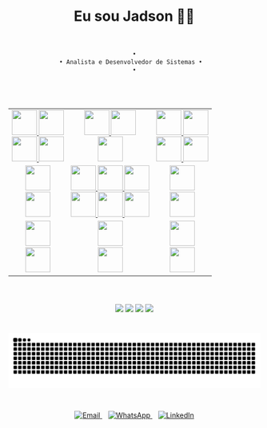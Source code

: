 <h1 align = "center" >  Eu sou Jadson ✌🏾 </h1><br>
       
<div align="center">

    •
    • Analista e Desenvolvedor de Sistemas •  
    •

</div>

<h1 align = "center" ></h1><br>

<div align = "center" >
    <table>
        <tr>
            <td align="center">
                <a href="https://www.java.com"> 
                    <img src="https://skillicons.dev/icons?i=java&theme=light" width="50" height="50" />
                </a>
                <a href="https://spring.io/projects/spring-boot">
                    <img src="https://skillicons.dev/icons?i=spring&theme=light" width="50" height="50" />
                </a>
            </br>
                <a href="https://www.python.org">
                    <img src="https://skillicons.dev/icons?i=py" width="50" height="50" />
                </a>
                <a href="https://fastapi.tiangolo.com">
                    <img src="https://skillicons.dev/icons?i=fastapi" width="50" height="50" />
                </a>
            </td>
            <td align="center">
                <a href="https://www.figma.com/">
                    <img src="https://skillicons.dev/icons?i=figma" width="50" height="50" />
                </a>
                <a href="https://daringfireball.net/projects/markdown/">
                    <img src="https://skillicons.dev/icons?i=md" width="50" height="50" />
                </a>
            </br>
                <a href="https://www.uml.org">
                    <img src="https://go-skill-icons.vercel.app/api/icons?i=uml" width="50" height="50" />
                </a>
            </td>
            <td align="center">
                <a href="https://claude.ai/">
                    <img src="https://go-skill-icons.vercel.app/api/icons?i=claude&theme=light" width="50" height="50" />
                </a>
                <a href="https://chatgpt.com">
                    <img src="https://go-skill-icons.vercel.app/api/icons?i=chatgpt" width="50" height="50" />
                </a>
            </br>
                <a href="https://gemini.google.com/">
                    <img src="https://go-skill-icons.vercel.app/api/icons?i=gemini" width="50" height="50" />
                </a>
                <a href="https://github.com/copilot">
                    <img src="https://go-skill-icons.vercel.app/api/icons?i=githubcopilot" width="50" height="50" />
                </a>
            </td>
        </tr>
        <tr>
            <td align="center">
                <a href="https://www.jetbrains.com/idea">
                    <img src="https://skillicons.dev/icons?i=idea" width="50" height="50" />
                </a>
            </br>
                <a href="https://code.visualstudio.com">
                    <img src="https://skillicons.dev/icons?i=vscode" width="50" height="50" />
                </a>
            </td>
            <td align="center">
            <a href="https://kernel.org">
                    <img src="https://skillicons.dev/icons?i=linux&theme=light" width="50" height="50" />
                </a>
                <a href="https://www.debian.org">
                    <img src="https://skillicons.dev/icons?i=debian" width="50" height="50" />
                </a>
                <a href="https://www.microsoft.com/windows">
                    <img src="https://skillicons.dev/icons?i=windows" width="50" height="50" />
                </a>
            </br>
                <a href="https://ubuntu.com">
                    <img src="https://skillicons.dev/icons?i=ubuntu" width="50" height="50" />
                </a>
                 <a href="https://www.kali.org">
                    <img src="https://skillicons.dev/icons?i=kali" width="50" height="50" />
                </a>
                <a href="https://aka.ms/wsl">
                    <img src="https://go-skill-icons.vercel.app/api/icons?i=wsl" width="50" height="50" />
                </a>
            </td>
            <td align="center">
                <a href="https://git-scm.com">
                    <img src="https://skillicons.dev/icons?i=git" width="50" height="50" />
                </a>
            </br>
                <a href="https://www.docker.com/">
                    <img src="https://skillicons.dev/icons?i=docker" width="50" height="50" />
                </a>
            </td>
        </tr>
        <tr>
            <td align="center">
                <a href="https://airflow.apache.org/">
                    <img src="https://go-skill-icons.vercel.app/api/icons?i=airflow" width="50" height="50" />
                </a>
            </br>
                <a href="https://www.arduino.cc">
                    <img src="https://skillicons.dev/icons?i=arduino" width="50" height="50" />
                </a>
            </td>
            <td align="center">
                <a href="https://aka.ms/terminal">
                    <img src="https://go-skill-icons.vercel.app/api/icons?i=terminal&theme=light" width="50" height="50" />
                </a>
            </br>
                <a href="https://www.gnu.org/software/bash/">
                    <img src="https://skillicons.dev/icons?i=bash" width="50" height="50" />
                </a>
            </td>
            <td align="center">
                <a href="https://www.postgresql.org">
                    <img src="https://skillicons.dev/icons?i=postgres" width="50" height="50" />
                </a>
            </br>
                <a href="https://www.microsoft.com/sql-server/">
                    <img src="https://go-skill-icons.vercel.app/api/icons?i=sqlserver" width="50" height="50" />
                </a>
            </td>
        </tr>
    </table>
</div>

<h1 align = "center" ></h1><br>

<div align="center">
  <img src="https://github-readme-stats.vercel.app/api?username=jadsongithub&show_icons=true&theme=dark&rank_icon=github" height="170" />
  <img src="https://github-readme-streak-stats.herokuapp.com/?user=jadsongithub&theme=dark&hide_border=false&border_radius=4&currStreakLabel=C9D1D9&locale=pt_br" height="170" />
  <img src="https://github-readme-stats.vercel.app/api/wakatime?username=b630055d-d1c2-4dc3-b5f3-bd152fccc0b9&theme=dark&hide_title=true&border_radius=4&langs_count=6" height="200" />
  <img src="https://github-readme-stats.vercel.app/api/top-langs/?username=jadsongithub&layout=compact&border_radius=3&theme=dark" width="345" />
</div>

<h1 align="center"></h1>

<picture align="center">
  <source media="(prefers-color-scheme: dark)" srcset="https://raw.githubusercontent.com/jadsongithub/jadsongithub/output/github-contribution-grid-snake-dark.svg">
  <source media="(prefers-color-scheme: light)" srcset="https://raw.githubusercontent.com/jadsongithub/jadsongithub/output/github-contribution-grid-snake-dark.svg">
  <img align="center" alt="github contribution grid snake animation" src="https://raw.githubusercontent.com/jadsongithub/jadsongithub/output/github-contribution-grid-snake.svg">
</picture>

<h2 align = "center" ></h2><br>

<div align = "center" >  
    <a href="mailto:jadson.nascimento060@academico.ifs.edu.br" target="_blank">
      <img src="https://img.icons8.com/color/48/000000/email.png"  alt="Email" width="40" height="40" />
    </a>
    &nbsp;&nbsp;
    <a href="https://wa.me/+5579998290696" target="_blank">
      <img src="https://img.icons8.com/color/48/000000/whatsapp.png"  alt="WhatsApp" width="40" height="40" />
    </a>
    &nbsp;&nbsp;
    <a href="https://br.linkedin.com/in/jadson-nascimento-dev"  target="_blank">
        <img src="https://img.icons8.com/color/48/000000/linkedin.png"  alt="LinkedIn" width="40" height="40" />
    </a>
</div>

<!--

**JadsonGitHub/JadsonGitHub** is a ✨ _special_ ✨ repository because its `README.md` (this file) appears on your GitHub profile

## Hi there ✌🏾

<h1 align = "center" >  Eu sou Jadson ✌🏾 </h1>

<div align="center">

    🎓 Analista e Desenvolvedor de Sistemas  
    📚 Me aprimorando em Java, Spring Boot, Python, SQL e Linux  

</div>

<div align = "center" > 
    <a href="https://www.java.com"> 
        <img src="https://skillicons.dev/icons?i=java&theme=light" width="50" height="50" />
    </a>
    <a href="https://spring.io/projects/spring-boot">
        <img src="https://skillicons.dev/icons?i=spring&theme=light" width="50" height="50" />
    </a>
    <a href="https://www.python.org">
        <img src="https://skillicons.dev/icons?i=py" width="50" height="50" />
    </a>
    <a href="https://fastapi.tiangolo.com">
        <img src="https://skillicons.dev/icons?i=fastapi" width="50" height="50" />
    </a>
    <a href="https://kernel.org">
        <img src="https://skillicons.dev/icons?i=linux&theme=light" width="50" height="50" />
    </a>
    <a href="https://www.debian.org">
        <img src="https://skillicons.dev/icons?i=debian" width="50" height="50" />
    </a>
    <a href="https://www.kali.org">
        <img src="https://skillicons.dev/icons?i=kali" width="50" height="50" />
    </a>
    <a href="https://ubuntu.com">
        <img src="https://skillicons.dev/icons?i=ubuntu" width="50" height="50" />
    </a>
    <a href="https://www.microsoft.com/windows">
        <img src="https://skillicons.dev/icons?i=windows" width="50" height="50" />
    </a>
    <a href="https://www.postgresql.org">
        <img src="https://skillicons.dev/icons?i=postgres" width="50" height="50" />
    </a>
    <a href="https://www.arduino.cc">
        <img src="https://skillicons.dev/icons?i=arduino" width="50" height="50" />
    </a>
    <a href="https://git-scm.com">
        <img src="https://skillicons.dev/icons?i=git" width="50" height="50" />
    </a>
    <a href="https://www.jetbrains.com/idea">
        <img src="https://skillicons.dev/icons?i=idea" width="50" height="50" />
    </a>
    <a href="https://code.visualstudio.com">
        <img src="https://skillicons.dev/icons?i=vscode" width="50" height="50" />
    </a>
    <a href="https://www.gnu.org/software/bash/">
        <img src="https://skillicons.dev/icons?i=bash" width="50" height="50" />
    </a>
    <a href="https://www.docker.com/">
        <img src="https://skillicons.dev/icons?i=docker" width="50" height="50" />
    </a>
    <a href="https://www.figma.com/">
        <img src="https://skillicons.dev/icons?i=figma" width="50" height="50" />
    </a>
    <a href="https://daringfireball.net/projects/markdown/">
        <img src="https://skillicons.dev/icons?i=md" width="50" height="50" />
    </a>
    <a href="https://airflow.apache.org/">
        <img src="https://go-skill-icons.vercel.app/api/icons?i=airflow" width="50" height="50" />
    </a>
    <a href="https://claude.ai/">
        <img src="https://go-skill-icons.vercel.app/api/icons?i=claude&theme=light" width="50" height="50" />
    </a>
    <a href="https://chatgpt.com">
        <img src="https://go-skill-icons.vercel.app/api/icons?i=chatgpt" width="50" height="50" />
    </a>
    <a href="https://gemini.google.com/">
        <img src="https://go-skill-icons.vercel.app/api/icons?i=gemini" width="50" height="50" />
    </a>
    <a href="https://github.com/copilot">
        <img src="https://go-skill-icons.vercel.app/api/icons?i=githubcopilot" width="50" height="50" />
    </a>
    <a href="https://www.microsoft.com/sql-server/">
        <img src="https://go-skill-icons.vercel.app/api/icons?i=sqlserver" width="50" height="50" />
    </a>
    <a href="https://aka.ms/terminal">
        <img src="https://go-skill-icons.vercel.app/api/icons?i=terminal&theme=light" width="50" height="50" />
    </a>
    <a href="https://www.uml.org">
        <img src="https://go-skill-icons.vercel.app/api/icons?i=uml" width="50" height="50" />
    </a>
    <a href="https://aka.ms/wsl">
        <img src="https://go-skill-icons.vercel.app/api/icons?i=wsl" width="50" height="50" />
    </a>
</div>

<h2 align = "center" >  📡 Tecnologias </h2><br> 

<div align = "center" >

[![Java](https://skillicons.dev/icons?i=java&theme=light)](https://www.java.com)&nbsp;&nbsp;
[![Python](https://skillicons.dev/icons?i=py&)](https://www.python.org)&nbsp;&nbsp;
[![FastAPI](https://skillicons.dev/icons?i=fastapi&)](https://fastapi.tiangolo.com)&nbsp;&nbsp;
[![Spring Boot](https://skillicons.dev/icons?i=spring&theme=light)](https://spring.io/projects/spring-boot)&nbsp;&nbsp;
[![Debian](https://skillicons.dev/icons?i=debian&)](https://www.debian.org)&nbsp;&nbsp;
[![Linux](https://skillicons.dev/icons?i=linux&theme=light)](https://kernel.org)&nbsp;&nbsp;
[![Kali Linux](https://skillicons.dev/icons?i=kali&)](https://www.kali.org)&nbsp;&nbsp;
[![Ubuntu](https://skillicons.dev/icons?i=ubuntu&)](https://ubuntu.com)&nbsp;&nbsp;
[![Windows](https://skillicons.dev/icons?i=windows&)](https://www.microsoft.com/windows)&nbsp;&nbsp;
[![PostgreSQL](https://skillicons.dev/icons?i=postgres&)](https://www.postgresql.org)&nbsp;&nbsp;
[![Arduino](https://skillicons.dev/icons?i=arduino&)](https://www.arduino.cc)&nbsp;&nbsp;
[![Git](https://skillicons.dev/icons?i=git&)](https://git-scm.com)&nbsp;&nbsp;
[![IntelliJ IDEA](https://skillicons.dev/icons?i=idea&)](https://www.jetbrains.com/idea)&nbsp;&nbsp;
[![VS Code](https://skillicons.dev/icons?i=vscode&)](https://code.visualstudio.com)&nbsp;&nbsp;

<table>
  <tr>
    <th>Linguagens</th>
    <th>Infraestrutura</th>
    <th>Bancos de Dados</th>
  </tr>
  <tr>
    <td align="center">
      <img src="https://skillicons.dev/icons?i=java&theme=light" width="40" />
      <img src="https://skillicons.dev/icons?i=py" width="40" />
    </td>
    <td align="center">
      <img src="https://skillicons.dev/icons?i=linux&theme=light" width="40" />
      <img src="https://skillicons.dev/icons?i=windows" width="40" />
    </td>
    <td align="center">
      <img src="https://skillicons.dev/icons?i=postgres" width="40" />
      <img src="https://go-skill-icons.vercel.app/api/icons?i=sqlserver" width="40" />
    </td>
  </tr>
  <tr>
    <th>Ferramentas</th>
    <th>Design & Modelagem</th>
    <th>IA</th>
  </tr>
  <tr>
    <td align="center">
      <img src="https://skillicons.dev/icons?i=git" width="40" />
      <img src="https://skillicons.dev/icons?i=docker" width="40" />
    </td>
    <td align="center">
      <img src="https://skillicons.dev/icons?i=figma" width="40" />
      <img src="https://go-skill-icons.vercel.app/api/icons?i=uml" width="40" />
    </td>
    <td align="center">
      <img src="https://go-skill-icons.vercel.app/api/icons?i=chatgpt" width="40" />
      <img src="https://go-skill-icons.vercel.app/api/icons?i=gemini" width="40" />
    </td>
  </tr>
</table>

| Categoria | Habilidades |
|-----------|------------|
| **Linguagens & Frameworks** | ![Java](https://skillicons.dev/icons?i=java&theme=light) ![Spring](https://skillicons.dev/icons?i=spring&theme=light) ![Python](https://skillicons.dev/icons?i=py) ![FastAPI](https://skillicons.dev/icons?i=fastapi) |
| **Sistemas & Infra** | ![Linux](https://skillicons.dev/icons?i=linux&theme=light) ![Debian](https://skillicons.dev/icons?i=debian) ![Kali](https://skillicons.dev/icons?i=kali) ![Ubuntu](https://skillicons.dev/icons?i=ubuntu) ![Windows](https://skillicons.dev/icons?i=windows) |
| **Bancos de Dados** | ![Postgres](https://skillicons.dev/icons?i=postgres) ![SQL Server](https://go-skill-icons.vercel.app/api/icons?i=sqlserver) |
| **Ferramentas** | ![Git](https://skillicons.dev/icons?i=git) ![IDEA](https://skillicons.dev/icons?i=idea) ![VSCode](https://skillicons.dev/icons?i=vscode) ![Docker](https://skillicons.dev/icons?i=docker) ![Figma](https://skillicons.dev/icons?i=figma) ![Markdown](https://skillicons.dev/icons?i=md) ![UML](https://go-skill-icons.vercel.app/api/icons?i=uml) |
| **IA & Assistentes** | ![ChatGPT](https://go-skill-icons.vercel.app/api/icons?i=chatgpt) ![Claude](https://go-skill-icons.vercel.app/api/icons?i=claude&theme=light) ![Gemini](https://go-skill-icons.vercel.app/api/icons?i=gemini) ![Copilot](https://go-skill-icons.vercel.app/api/icons?i=githubcopilot) |

<div align="center">
  <a href="https://www.java.com"> 
    <img src="https://skillicons.dev/icons?i=java&theme=light" width="40" height="40" />
  </a>
  &nbsp;&nbsp;
  <a href="https://www.python.org">
    <img src="https://skillicons.dev/icons?i=py" width="40" height="40" />
  </a>
  &nbsp;&nbsp;
  <a href="https://fastapi.tiangolo.com">
    <img src="https://skillicons.dev/icons?i=fastapi" width="40" height="40" />
  </a>
  &nbsp;&nbsp;
  <a href="https://spring.io/projects/spring-boot">
    <img src="https://skillicons.dev/icons?i=spring&theme=light" width="40" height="40" />
  </a>
  &nbsp;&nbsp;
  <a href="https://www.debian.org">
    <img src="https://skillicons.dev/icons?i=debian" width="40" height="40" />
  </a>
  &nbsp;&nbsp;
  <a href="https://kernel.org">
    <img src="https://skillicons.dev/icons?i=linux&theme=light" width="40" height="40" />
  </a>
  &nbsp;&nbsp;
  <a href="https://www.kali.org">
    <img src="https://skillicons.dev/icons?i=kali" width="40" height="40" />
  </a>
  <br>
  <a href="https://ubuntu.com">
    <img src="https://skillicons.dev/icons?i=ubuntu" width="40" height="40" />
  </a>
  &nbsp;&nbsp;
  <a href="https://www.microsoft.com/windows">
    <img src="https://skillicons.dev/icons?i=windows" width="40" height="40" />
  </a>
  &nbsp;&nbsp;
  <a href="https://www.postgresql.org">
    <img src="https://skillicons.dev/icons?i=postgres" width="40" height="40" />
  </a>
  &nbsp;&nbsp;
  <a href="https://www.arduino.cc">
    <img src="https://skillicons.dev/icons?i=arduino" width="40" height="40" />
  </a>
  &nbsp;&nbsp;
  <a href="https://git-scm.com">
    <img src="https://skillicons.dev/icons?i=git" width="40" height="40" />
  </a>
  &nbsp;&nbsp;
  <a href="https://www.jetbrains.com/idea">
    <img src="https://skillicons.dev/icons?i=idea" width="40" height="40" />
  </a>
  &nbsp;&nbsp;
  <a href="https://code.visualstudio.com">
    <img src="https://skillicons.dev/icons?i=vscode" width="40" height="40" />
  </a>
</div>

 [![My Skills](https://skillicons.dev/icons?i=java,py,fastapi,spring,debian,linux,kali,ubuntu,windows,postgres,arduino,git,idea,vscode&theme=light&perline=3)](https://skillicons.dev) 

</div>

<h2 align = "center" > 🧠 Interesses </h2><br>

<div align="center">

|   |
|---|
| ● BackEnd ( Java e Python )<br>● Arduino<br>● Banco de Dados (SQL Server, PostgreSQL, Oracle)<br>● Automação<br>● Sistemas Linux ( Debian, Ubuntu, Kali )|

</div> 

<h2 align = "center" > 🔍 Status </h2><br> 

<div align="center">
    &nbsp;&nbsp;
  <img style="display: inline-block;" src="https://github-readme-stats.vercel.app/api?username=jadsongithub&show_icons=true&theme=dark&rank_icon=github" width="400" /><br>
    &nbsp;&nbsp;
  <img src="https://github-readme-streak-stats.herokuapp.com/?user=jadsongithub&theme=dark&hide_border=false&border_radius=4&currStreakLabel=C9D1D9&locale=pt_br" width="400" /><br>
    &nbsp;&nbsp;
  <img style="display: inline-block;" src="https://github-readme-stats.vercel.app/api/top-langs/?username=jadsongithub&layout=compact&border_radius=3&theme=dark#gh-dark-mode-only" width="400" /><br>
    &nbsp;&nbsp;
</div>

| <img src="https://github-readme-stats.vercel.app/api?username=jadsongithub&show_icons=true&theme=dark&rank_icon=github" /> | <img src="https://github-readme-streak-stats.herokuapp.com/?user=jadsongithub&theme=dark&hide_border=false&border_radius=4&currStreakLabel=C9D1D9&locale=pt_br" /> |
|:---:|:---:|
| <img src="https://github-readme-stats.vercel.app/api/wakatime?username=b630055d-d1c2-4dc3-b5f3-bd152fccc0b9&theme=dark&hide_title=true&border_radius=4&langs_count=6" /> | <img src="https://github-readme-stats.vercel.app/api/top-langs/?username=jadsongithub&layout=compact&border_radius=3&theme=dark" /> |

<br>

<img src = "https://github-readme-stats.vercel.app/api/wakatime?username=b630055d-d1c2-4dc3-b5f3-bd152fccc0b9&theme=dark&hide_title=true&border_radius=4" width="400" />

[![GitHub Streak](https://streak-stats.demolab.com?user=jadsongithub&theme=dark&border_radius=4&locale=pt_BR&date_format=M%20j%5B%2C%20Y%5D&exclude_days=Sun%2CSat&card_width=400)](https://git.io/streak-stats)

<img src="https://github-readme-stats.vercel.app/api/top-langs/?username=jadsongithub&layout=donut&theme=dark&hide_border=true" style="border: 2px solid red; border-radius: 8px;" />

<img src="https://github-readme-streak-stats.herokuapp.com/?user=jadsongithub&theme=dark&hide_border=false&border_radius=8&background=0D1117&currStreakLabel=58A6FF&sideLabels=58A6FF&sideNums=C9D1D9&dates=C9D1D9&stroke=30363D" />

<img src="https://github-readme-stats.vercel.app/api?username=jadsongithub&show_icons=true&theme=dark&rank_icon=percentile" />

![Top Langs](https://github-readme-stats.vercel.app/api/top-langs/?username=jadsongithub&layout=compact&langs_count=10&hide=html&theme=dark&title_color=58A6FF&text_color=C9D1D9&icon_color=58A6FF&bg_color=0D1117&border_color=30363D&border_radius=8)

[![trophy](https://github-profile-trophy.vercel.app/?username=jadsongithub&theme=darkhub&no-bg=true&no-frame=true&margin-w=15&rank=-C,-B)](https://github.com/ryo-ma/github-profile-trophy)

![GitHub Stats](https://github-readme-stats.vercel.app/api?username=jadsongithub&show_icons=true&hide=prs,issues,contribs&count_private=true&include_all_commits=true&hide_title=false&disable_animations=false&hide_rank=false&rank_icon=github&show=reviews,discussions_started,discussions_answered&theme=dark&title_color=58A6FF&text_color=C9D1D9&icon_color=58A6FF&bg_color=0D1117&border_color=30363D&border_radius=8)

<h2 align = "center" > 📫 Contatos </h2>

<div align = "center" >  
    <a href="mailto:jadson.nascimento060@academico.ifs.edu.br" target="_blank">
      <img src="https://img.icons8.com/color/48/000000/email.png"  alt="Email" width="40" height="40" />
    </a>
    &nbsp;&nbsp;
    <a href="https://wa.me/+5579998290696" target="_blank">
      <img src="https://img.icons8.com/color/48/000000/whatsapp.png"  alt="WhatsApp" width="40" height="40" />
    </a>
    &nbsp;&nbsp;
    <a href="https://br.linkedin.com/in/jadson-nascimento-0600371b6"  target="_blank">
        <img src="https://img.icons8.com/color/48/000000/linkedin.png"  alt="LinkedIn" width="40" height="40" />
    </a>
</div>

<h1 align="center"></h1>

<picture align="center">
  <source media="(prefers-color-scheme: dark)" srcset="https://raw.githubusercontent.com/jadsongithub/jadsongithub/output/github-contribution-grid-snake-dark.svg">
  <source media="(prefers-color-scheme: light)" srcset="https://raw.githubusercontent.com/jadsongithub/jadsongithub/output/github-contribution-grid-snake-dark.svg">
  <img align="center" alt="github contribution grid snake animation" src="https://raw.githubusercontent.com/jadsongithub/jadsongithub/output/github-contribution-grid-snake.svg">
</picture>

-->
